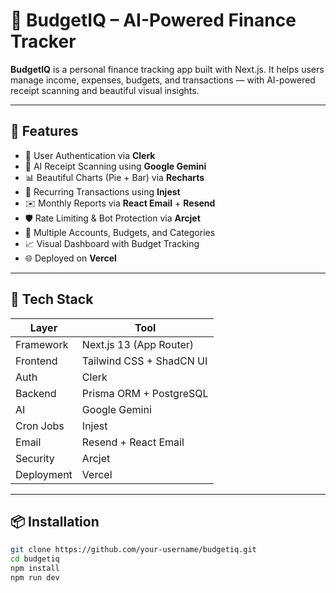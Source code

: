 # 💸 BudgetIQ – AI-Powered Finance Tracker

**BudgetIQ** is a personal finance tracking app built with Next.js. It helps users manage income, expenses, budgets, and transactions — with AI-powered receipt scanning and beautiful visual insights.

---

## 🚀 Features

- 🔐 User Authentication via **Clerk**
- 🤖 AI Receipt Scanning using **Google Gemini**
- 📊 Beautiful Charts (Pie + Bar) via **Recharts**
- 🔁 Recurring Transactions using **Injest**
- ✉️ Monthly Reports via **React Email** + **Resend**
- 🛡️ Rate Limiting & Bot Protection via **Arcjet**
- 📁 Multiple Accounts, Budgets, and Categories
- 📈 Visual Dashboard with Budget Tracking
- 🌐 Deployed on **Vercel**

---

## 🧰 Tech Stack

| Layer       | Tool                             |
|------------|----------------------------------|
| Framework   | Next.js 13 (App Router)          |
| Frontend    | Tailwind CSS + ShadCN UI         |
| Auth        | Clerk                            |
| Backend     | Prisma ORM + PostgreSQL          |
| AI          | Google Gemini                    |
| Cron Jobs   | Injest                           |
| Email       | Resend + React Email             |
| Security    | Arcjet                           |
| Deployment  | Vercel                           |

---

## 📦 Installation

```bash
git clone https://github.com/your-username/budgetiq.git
cd budgetiq
npm install
npm run dev
```
